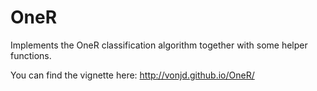 # OneR
Implements the OneR classification algorithm together with some helper functions.

You can find the vignette here:
http://vonjd.github.io/OneR/
